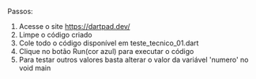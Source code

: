 Passos:
1) Acesse o site https://dartpad.dev/
2) Limpe o código criado
3) Cole todo o código disponível em teste_tecnico_01.dart
4) Clique no botão Run(cor azul) para executar o código
5) Para testar outros valores basta alterar o valor da variável 'numero' no void main
